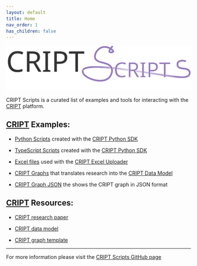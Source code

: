 ```yaml
---
layout: default
title: Home
nav_order: 1
has_children: false
---
```


<!-- import fontawesome icons -->
<link rel="stylesheet" href="https://cdnjs.cloudflare.com/ajax/libs/font-awesome/6.4.0/css/all.min.css" integrity="sha512-iecdLmaskl7CVkqkXNQ/ZH/XLlvWZOJyj7Yy7tcenmpD1ypASozpmT/E0iPtmFIB46ZmdtAc9eNBvH0H/ZpiBw==" crossorigin="anonymous" referrerpolicy="no-referrer" />

<div>
  <a href="https://criptscripts.org/">
    <img width="550" src="/assets/images/criptscripts-logo.svg" alt="CRIPT Scripts logo">
  </a>
</div>

CRIPT Scripts is a curated list of examples and tools for interacting with the [CRIPT](https://criptapp.org) platform.

## [CRIPT](https://criptapp.org) Examples:
* <i class="fa-brands fa-python"></i> [Python Scripts](scripts/python/index.md) 
created with the [CRIPT Python SDK](https://pypi.org/project/cript/)

* <i class="fa-solid fa-code"></i> [TypeScript Scripts](scripts/typescript/index.md) 
created with the [CRIPT Python SDK](https://pypi.org/project/cript/)

* <i class="fa-solid fa-file-excel"></i> [Excel files](./cript_sheets/index.md) 
used with the [CRIPT Excel Uploader](https://c-accel-cript.github.io/cript-excel-uploader/)

* <i class="fa-solid fa-circle-nodes"></i> [CRIPT Graphs](./cript_graph/index.md) 
that translates research into the [CRIPT Data Model](https://pubs.acs.org/doi/10.1021/acscentsci.3c00011)

* <i class="fa-solid fa-file-code"></i> [CRIPT Graph JSON](./cript_graph_json/index.md) 
the shows the CRIPT graph in JSON format


## [CRIPT](https://criptapp.org) Resources:
* <i class="fa-solid fa-file"></i> [CRIPT research paper](https://pubs.acs.org/doi/10.1021/acscentsci.3c00011)
 
* <i class="fa-solid fa-file-lines"></i> [CRIPT data model](https://pubs.acs.org/doi/suppl/10.1021/acscentsci.3c00011/suppl_file/oc3c00011_si_001.pdf)

* <i class="fa-solid fa-file-powerpoint"></i> [CRIPT graph template](./cript_graph/graph_ppt/CRIPT_Data_Structure_Template.pptx)


---

For more information please visit the 
<i class="fa-brands fa-github"></i> [CRIPT Scripts GitHub page](https://github.com/C-Accel-CRIPT/criptscripts)

